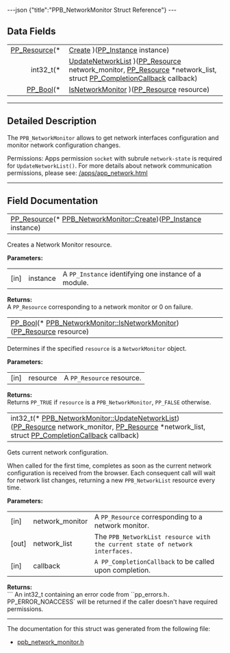 ---json {"title":"PPB\_NetworkMonitor Struct Reference"} ---

Data Fields
-----------

<table><tbody><tr class="odd"><td style="text-align: right;"><a href="/docs/native-client/pepper_beta/c/group___typedefs#gafdc3895ee80f4750d0d95ae1b677e9b7" class="el">PP_Resource</a>(* </td><td><a href="/docs/native-client/pepper_beta/c/struct_p_p_b___network_monitor__1__0#a854eb22d3a1241f6d03602392fa7a6af" class="el">Create</a> )(<a href="/docs/native-client/pepper_beta/c/group___typedefs#ga89b662403e6a687bb914b80114c0d19d" class="el">PP_Instance</a> instance)</td></tr><tr class="even"><td style="text-align: right;">int32_t(* </td><td><a href="/docs/native-client/pepper_beta/c/struct_p_p_b___network_monitor__1__0#ade2323702ca75e315fac9e4fa6a9f5d5" class="el">UpdateNetworkList</a> )(<a href="/docs/native-client/pepper_beta/c/group___typedefs#gafdc3895ee80f4750d0d95ae1b677e9b7" class="el">PP_Resource</a> network_monitor, <a href="/docs/native-client/pepper_beta/c/group___typedefs#gafdc3895ee80f4750d0d95ae1b677e9b7" class="el">PP_Resource</a> *network_list, struct <a href="/docs/native-client/pepper_beta/c/struct_p_p___completion_callback/" class="el">PP_CompletionCallback</a> callback)</td></tr><tr class="odd"><td style="text-align: right;"><a href="/docs/native-client/pepper_beta/c/group___enums#ga4f272d99be14aacafe08dfd4ef830918" class="el">PP_Bool</a>(* </td><td><a href="/docs/native-client/pepper_beta/c/struct_p_p_b___network_monitor__1__0#ac631ae11ea28c1274eed22b7725ccfe4" class="el">IsNetworkMonitor</a> )(<a href="/docs/native-client/pepper_beta/c/group___typedefs#gafdc3895ee80f4750d0d95ae1b677e9b7" class="el">PP_Resource</a> resource)</td></tr></tbody></table>

------------------------------------------------------------------------

<span id="details" class="anchor" style="margin: 0;"></span>

Detailed Description
--------------------

The `PPB_NetworkMonitor` allows to get network interfaces configuration and monitor network configuration changes.

Permissions: Apps permission `socket` with subrule `network-state` is required for `UpdateNetworkList()`. For more details about network communication permissions, please see: [/apps/app\_network.html](/apps/app_network.html)

------------------------------------------------------------------------

Field Documentation
-------------------

<span id="a854eb22d3a1241f6d03602392fa7a6af" class="anchor" style="margin: 0;"></span>

<table><tbody><tr class="odd"><td><a href="/docs/native-client/pepper_beta/c/group___typedefs#gafdc3895ee80f4750d0d95ae1b677e9b7" class="el">PP_Resource</a>(* <a href="/docs/native-client/pepper_beta/c/struct_p_p_b___network_monitor__1__0#a854eb22d3a1241f6d03602392fa7a6af" class="el">PPB_NetworkMonitor::Create</a>)(<a href="/docs/native-client/pepper_beta/c/group___typedefs#ga89b662403e6a687bb914b80114c0d19d" class="el">PP_Instance</a> instance)</td></tr></tbody></table>

Creates a Network Monitor resource.

**Parameters:**  
<table><tbody><tr class="odd"><td>[in]</td><td>instance</td><td>A <code>PP_Instance</code> identifying one instance of a module.</td></tr></tbody></table>

<!-- -->

**Returns:**  
A `PP_Resource` corresponding to a network monitor or 0 on failure.

<span id="ac631ae11ea28c1274eed22b7725ccfe4" class="anchor" style="margin: 0;"></span>

<table><tbody><tr class="odd"><td><a href="/docs/native-client/pepper_beta/c/group___enums#ga4f272d99be14aacafe08dfd4ef830918" class="el">PP_Bool</a>(* <a href="/docs/native-client/pepper_beta/c/struct_p_p_b___network_monitor__1__0#ac631ae11ea28c1274eed22b7725ccfe4" class="el">PPB_NetworkMonitor::IsNetworkMonitor</a>)(<a href="/docs/native-client/pepper_beta/c/group___typedefs#gafdc3895ee80f4750d0d95ae1b677e9b7" class="el">PP_Resource</a> resource)</td></tr></tbody></table>

Determines if the specified `resource` is a `NetworkMonitor` object.

**Parameters:**  
<table><tbody><tr class="odd"><td>[in]</td><td>resource</td><td>A <code>PP_Resource</code> resource.</td></tr></tbody></table>

<!-- -->

**Returns:**  
Returns `PP_TRUE` if `resource` is a `PPB_NetworkMonitor`, `PP_FALSE` otherwise.

<span id="ade2323702ca75e315fac9e4fa6a9f5d5" class="anchor" style="margin: 0;"></span>

<table><tbody><tr class="odd"><td>int32_t(* <a href="/docs/native-client/pepper_beta/c/struct_p_p_b___network_monitor__1__0#ade2323702ca75e315fac9e4fa6a9f5d5" class="el">PPB_NetworkMonitor::UpdateNetworkList</a>)(<a href="/docs/native-client/pepper_beta/c/group___typedefs#gafdc3895ee80f4750d0d95ae1b677e9b7" class="el">PP_Resource</a> network_monitor, <a href="/docs/native-client/pepper_beta/c/group___typedefs#gafdc3895ee80f4750d0d95ae1b677e9b7" class="el">PP_Resource</a> *network_list, struct <a href="/docs/native-client/pepper_beta/c/struct_p_p___completion_callback/" class="el">PP_CompletionCallback</a> callback)</td></tr></tbody></table>

Gets current network configuration.

When called for the first time, completes as soon as the current network configuration is received from the browser. Each consequent call will wait for network list changes, returning a new `PPB_NetworkList` resource every time.

**Parameters:**  
<table><tbody><tr class="odd"><td>[in]</td><td>network_monitor</td><td>A <code>PP_Resource</code> corresponding to a network monitor.</td></tr><tr class="even"><td>[out]</td><td>network_list</td><td>The <code>PPB_NetworkList</code><code> resource with the current state of network interfaces. </code></td></tr><tr class="odd"><td>[in]</td><td>callback</td><td><code></code><code>A </code><code>PP_CompletionCallback</code> to be called upon completion.</td></tr></tbody></table>

<!-- -->

**Returns:**  
``` An int32_t containing an error code from ``pp_errors.h`. `PP_ERROR_NOACCESS` will be returned if the caller doesn't have required permissions.

------------------------------------------------------------------------

The documentation for this struct was generated from the following file:

-   <a href="/docs/native-client/pepper_beta/c/ppb__network__monitor_8h/" class="el">ppb_network_monitor.h</a>
